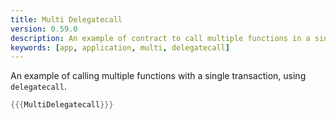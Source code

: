 ```yaml
---
title: Multi Delegatecall
version: 0.59.0
description: An example of contract to call multiple functions in a single transaction
keywords: [app, application, multi, delegatecall]
---
```


An example of calling multiple functions with a single transaction, using `delegatecall`.

```rust
{{{MultiDelegatecall}}}
```
